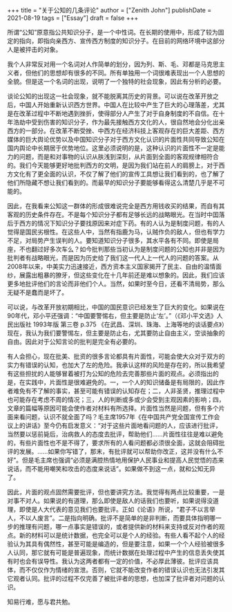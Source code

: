+++
title = "关于公知的几条评论"
author = ["Zenith John"]
publishDate = 2021-08-19
tags = ["Essay"]
draft = false
+++

所谓“公知”原意指公共知识分子，是一个中性词。在长期的使用中，形成了较为固定的指向，即指向亲西方、宣传西方制度的知识分子。在目前的网络环境中这部分人是被抨击的对象。

我个人非常反对用一个名词对人作简单的划分，因为列、斯、毛、邓都是马克思主义者，但他们的思想却有很多的不同。所有单独用一个词很难表现出一个人思想的全貌。但是这一个名词的出现，说明了一个独特的社会现象，因此有分析的必要。

谈论公知的出现这一社会现象，就不能脱离其历史的背景。可以说在改革开放之后，中国人开始重新认识西方世界。中国人在比较中产生了巨大的心理落差，尤其是在改革过程中不断地遇到挫折，使得部分人产生了对于自身制度的不自信。在十年浩劫中受到伤害的知识分子，作为最先接触西方文化的人，很自然地会分化出亲西方的一部分。在改革不断受挫、中西方在经济科技上客观存在的巨大差距、西方媒体的巨大舆论优势以及中国知识分子对于西方文化认识的片面性共同导致公知在国内舆论中长期居于优势地位。这里必须说明的是，这种认识的片面性不一定是能力的问题，而是和对事物的认识从肤浅到深刻，从片面到全面的客观规律相符合的。我们今天能够更好地批判西方的文明，是因为我们站在前人的肩膀上，对于西方文化有了更全面的认识，不仅了解了他们的宣传工具想让我们看到的，也了解了他们所隐藏不想让我们看到的。而最早的知识分子要能够看得这么清楚几乎是不可能的。

因此，在我看来公知这一群体的形成很难说完全是西方用钱收买的结果，而自有其客观的历史条件存在。不是每个知识分子都有足够长远的战略眼光。在当时中囯落后于西方的情况下知识分子要找原因来对症下药。有的人认为是制度问题，有的人觉得是国民劣根性。在这些人中，当然有指鹿为马，认贼作负的敌人，但也有学力不足，对局势产生误判的人。要知道知识分子很多，其水平各有不同。即使是局座，不也翻过好多次车么？如今批判那些当初认为是制度问题的公知也并非是因为批判者有战略眼光，而是因为历史给了我们这一代人上一代人的问题的答案。从2008年以来，中美实力迅速接近，西方资本主义国家揭开了民主、自由的温情面纱，展露出粗暴的獠牙，但这些变化在十几年前还是难以想象的。因此，我们应该更多地批评他们的言论而非他们个人。当然，如果时至今日，还看不清局势，那么无疑不是蠢而是坏了。

可以说，与改革开放初期相比，中国的国民意识已经发生了巨大的变化。如果说在90年代，邓小平还强调：“中国要警惕右，但主要是防止‘左’。”（《邓小平文选》人民出版社 1993年版 第三卷 p.375 《在武昌、深圳、珠海、上海等地的谈话要点》）现在，我认为我们要警惕左，但主要是防止右，尤其要防止自由主义，空谈抽象的自由。因此对于公知言论的批判是完全有必要的。

有人会担心，现在批美、批资的很多言论都具有片面性，可能会使大众对于双方的实力有错误的认知，也加大了左的危险。我承认这样的风险是存在的，所以我希望有这些担扰的人能够冒着被打为公知的危险去完善那些片面的观点。必须指出的是，在实践中，片面性是很难避免的。一，一个人的知识储备是有局限的，因此作者难免有不了解的事实，甚至可能有错误的认知存在；二，人非圣贤，推理过程中也可能存在考虑不周的情况；三，人的判断或多或少会受到主观因素的影响；四，文章的篇幅等原因可能会使作者对材料有所选择。片面性当然是问题，但有多个片面来看问题，认识不就全面了吗？毛主席1957年《在中国共产党全国宣传工作会议上的讲话》至今仍有启发意义：“对于这些片面地看问题的人，应该进行批评，当然要以惩前毙后，治病救人的态度去批评，帮助他们……片面性往往是难以避免的，有些片面性也不是不得了，要求所有的人看问题都必须很全面，这就会阻碍批评的发展。……如果你写错了，那末，有批评就可以帮助你改正，这并没有什么不好”。但是毛主席也强调“必须是满腔热情地用保护人民事业和提高人民觉悟的态来说话，而不能用嘲笑和攻击的态度来说话”。如果做不到这一点，就和公知无异了。

因此，片面的观点固然需要批评，但也要讲究方法。我觉得有两点比较重要，一是对事不对人。如果说的有道理，那么即使是敌人的话我们也要听，如果说得没道理，即使是人大代表的意见我们也要批评。正如《论语》所说，“君子不以言举人，不以人废言”。二是指向明确。批评不是简单的是非判断，而要具体指明哪一步的推理有问题，哪一点事实是错误的，或者提供新的材料来支持或反对作者的观点。新的材料可以是统计数据，也完全可以是个人的经验。有些人看不起个人的经验认为其具有偶然性，甚至可能是编造的，但是要注意，如果一个个人经验被很多人认同，那它就有可能是普遍现象，而统计数据在处理过程中产生的信息丢失使其有时也会有误导性。我认为这两者都有一定的价值，不必厚此薄彼。批评应该具体，而不仅仅作为情绪的宣泄。否则，它就不能改变作者的错误认识也无法引发其它观者认同。批评的过程不仅完善了被批评者的思想，也加深了批评者对问题的认识。

知易行难，愿与君共勉。

